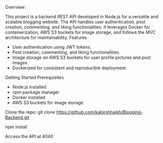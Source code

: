 Overview:

This project is a backend REST API developed in Node.js for a versatile and scalable blogging website. The API handles user authentication, post creation, commenting, and liking functionalities. It leverages Docker for containerization, AWS S3 buckets for image storage, and follows the MVC architecture for maintainability.
Features
* User authentication using JWT tokens.
* Post creation, commenting, and liking functionalities.
* Image storage on AWS S3 buckets for user profile pictures and post images.
* Dockerized for consistent and reproducible deployment.

Getting Started
Prerequisites
* Node.js installed
* npm package manager
* Docker installed
* AWS S3 buckets for image storage

Clone the repo: git clone https://github.com/kabirshhaikh/Blogging-Backend.git

npm install

Access the API at 4040
